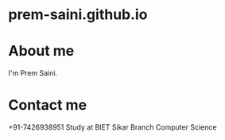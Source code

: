 # prem-saini.github.io


# About me
I'm Prem Saini. 

# Contact me
+91-7426938951
Study at 
BIET Sikar
Branch Computer Science
